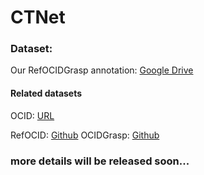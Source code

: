 # CTNet
### Dataset:
Our RefOCIDGrasp annotation: [Google Drive](https://drive.google.com/drive/folders/1tKdB7tIugG3hKUOCYzxjNajqSqnk6Wo0?usp=drive_link)
#### Related datasets
OCID: [URL](https://www.acin.tuwien.ac.at/en/vision-for-robotics/software-tools/object-clutter-indoor-dataset/)

RefOCID: [Github](https://github.com/lluma/OCID-Ref)
OCIDGrasp: [Github](https://github.com/stefan-ainetter/grasp_det_seg_cnn)
### more details will be released soon...
